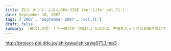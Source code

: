 ```yaml
---
title: 石川・ホンマ・ぶるんのBe-SIDE Your Life! vol.71-1
date: September 10, 2007
tags: ['2007', 'September 2007', 'vol.71']
draft: false
summary: 「飛ばし宣言」！？一体何が「飛ばし」なのかは、中身をじっくりとお聴き頂いてから。優勝からはグングンと遠ざかるカープトークも冴え渡る！↑カープの帽子をぶるんぶるんさんが買っていた！収録後に「どう？」と・・・。どう・・・ってねぇ。好きだなぁ。NAMAE
---
```


http://project-phi.ddo.jp/ishikawa/ishikawa071_1.mp3
